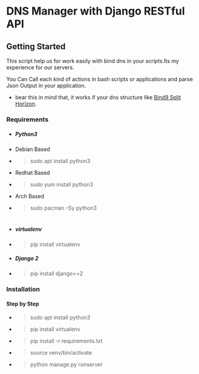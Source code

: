 # DNS Manager with Django RESTful API

## Getting Started

This script help us for work easily with bind dns in your scripts.Its my experience for our servers.

You Can Call each kind of actions in bash scripts or applications and parse Json Output in your application.

- bear this in mind that, it works if your dns structure like [Bind9 Split Horizon](https://github.com/javad-hajiani/Ansible-Bind-DNS-Cluster).
### Requirements

- ##### Python3
 - Debian Based
  - > sudo apt install python3
 - Redhat Based
  - > sudo yum install python3
 - Arch Based
  - > sudo pacman -Sy python3
#

- ##### virtualenv
 - > pip install virtualenv
- ##### Django 2
 - > pip install django==2

### Installation
#### Step by Step

- >  sudo apt install python3
- > pip install virtualenv
- > pip install -r requirements.txt
- > source venv/bin/activate
- > python manage.py runserver 
